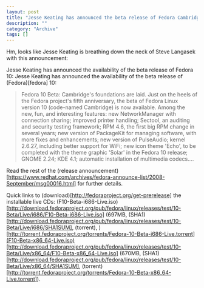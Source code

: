 ```yaml
--- 
layout: post 
title: "Jesse Keating has announced the beta release of Fedora Cambridge"
description: ""
category: "Archive"
tags: []
---  
```

Hm, looks like Jesse Keating is breathing down the neck of Steve Langasek with this announcement:

Jesse Keating has announced the availability of the beta release of Fedora 10: Jesse Keating has announced the availability of the beta release of (Fedora)[fedora] 10: 

> Fedora 10 Beta: Cambridge's foundations are laid. Just on the heels of the Fedora project's fifth anniversary, the beta of Fedora Linux version 10 (code-named Cambridge) is now available. Among the new, fun, and interesting features: new NetworkManager with connection sharing; improved printer handling; Sectool, an auditing and security testing framework; RPM 4.6, the first big RPM change in several years; new version of PackageKit for managing software, with more fixes and enhancements; new version of PulseAudio; kernel 2.6.27, including better support for WiFi; new icon theme 'Echo', to be completed with the theme graphic 'Solar' in the Fedora 10 release; GNOME 2.24; KDE 4.1; automatic installation of multimedia codecs....

Read the rest of the (release announcement)[https://www.redhat.com/archives/fedora-announce-list/2008-September/msg00016.html] for further details. 

Quick links to (download)[http://fedoraproject.org/get-prerelease] the installable live CDs: (F10-Beta-i686-Live.iso)[http://download.fedoraproject.org/pub/fedora/linux/releases/test/10-Beta/Live/i686/F10-Beta-i686-Live.iso] (697MB, (SHA1)[http://download.fedoraproject.org/pub/fedora/linux/releases/test/10-Beta/Live/i686/SHA1SUM], (torrent), )[http://torrent.fedoraproject.org/torrents/Fedora-10-Beta-i686-Live.torrent](F10-Beta-x86_64-Live.iso)[http://download.fedoraproject.org/pub/fedora/linux/releases/test/10-Beta/Live/x86_64/F10-Beta-x86_64-Live.iso] (670MB, (SHA1)[http://download.fedoraproject.org/pub/fedora/linux/releases/test/10-Beta/Live/x86_64/SHA1SUM], (torrent)[http://torrent.fedoraproject.org/torrents/Fedora-10-Beta-x86_64-Live.torrent]).